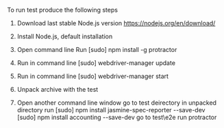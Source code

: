 To run test produce the following steps

1. Download last stable Node.js version 
https://nodejs.org/en/download/

2. Install Node.js, default installation 

3. Open command line
   Run
[sudo] npm install -g protractor


4. Run in command line
[sudo] webdriver-manager update

5. Run in command line
[sudo] webdriver-manager start

6. Unpack archive with the test

7. Open another command line window 
go to test deirectory in unpacked directory
run
[sudo] npm install jasmine-spec-reporter --save-dev
[sudo] npm install accounting  --save-dev
go to test\e2e
run protractor

